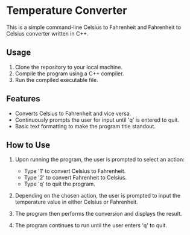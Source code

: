 # Temperature Converter

This is a simple command-line Celsius to Fahrenheit and Fahrenheit to Celsius converter written in C++.

## Usage

1. Clone the repository to your local machine.
2. Compile the program using a C++ compiler.
3. Run the compiled executable file.

## Features

- Converts Celsius to Fahrenheit and vice versa.
- Continuously prompts the user for input until 'q' is entered to quit.
- Basic text formatting to make the program title standout.

## How to Use

1. Upon running the program, the user is prompted to select an action:
   - Type '1' to convert Celsius to Fahrenheit.
   - Type '2' to convert Fahrenheit to Celsius.
   - Type 'q' to quit the program.

2. Depending on the chosen action, the user is prompted to input the temperature value in either Celsius or Fahrenheit.

3. The program then performs the conversion and displays the result.

4. The program continues to run until the user enters 'q' to quit.
